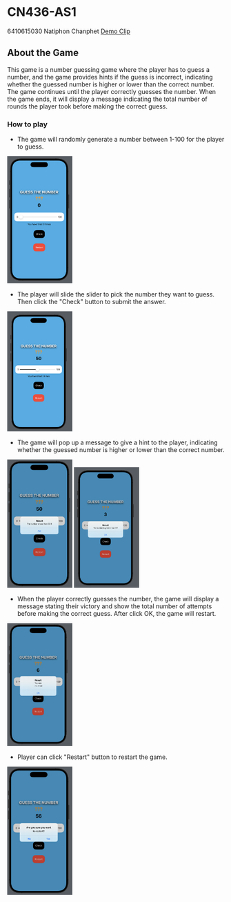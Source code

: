 # CN436-AS1
6410615030 Natiphon Chanphet
[Demo Clip](https://youtu.be/64LcWySUfGM)


## About the Game
This game is a number guessing game where the player has to guess a number, and the game provides hints if the guess is incorrect, indicating whether the guessed number is higher or lower than the correct number. The game continues until the player correctly guesses the number. When the game ends, it will display a message indicating the total number of rounds the player took before making the correct guess.


### How to play

* The game will randomly generate a number between 1-100 for the player to guess.
<img src="media/startGame.png" width=30%>

* The player will slide the slider to pick the number they want to guess. Then click the "Check" button to submit the answer.
<img src="media/guessNumber.png" width=30%>

* The game will pop up a message to give a hint to the player, indicating whether the guessed number is higher or lower than the correct number.
<img src="media/lessthan.png" width=30%>
<img src="media/greaterthan.png" width=30%>

* When the player correctly guesses the number, the game will display a message stating their victory and show the total number of attempts before making the correct guess. After click OK, the game will restart.
<img src="media/won.png" width=30%>

* Player can click "Restart" button to restart the game.
<img src="media/restart.png" width=30%>
